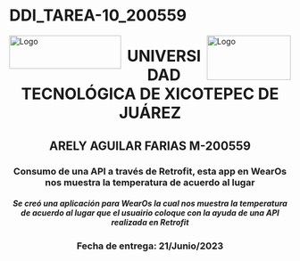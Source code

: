 # DDI_TAREA-10_200559
<p>
<img src=https://github.com/Arely2409/DDI_TAREA-3_200559/assets/84819096/22dfb7f9-16d5-4a39-b2c5-8c0b9ca50eb0 alt="Logo" width="200" height="60" align="left"> <img src=https://github.com/Arely2409/DDI_TAREA-3_200559/assets/84819096/db3bacf5-f028-4345-89ab-c9f7a32e64ac alt="Logo" width="150" height="80" align="right"> 
</p>

<P>
  <h1 align="center">UNIVERSIDAD TECNOLÓGICA DE XICOTEPEC DE JUÁREZ</h1>
  <h2 align="center">ARELY AGUILAR FARIAS M-200559</h2>
  <h3 align="center">Consumo de una API a través de Retrofit, esta app en WearOs nos muestra la temperatura de acuerdo al lugar</h3>
  <h5 align="center">Se creó una aplicación para WearOs la cual nos muestra la temperatura de acuerdo al lugar que el usuairio coloque con la ayuda de una API realizada en Retrofit</h5>
  <h3 align="center">Fecha de entrega: 21/Junio/2023</h3>
</P>
